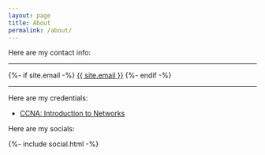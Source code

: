 ```yaml
---
layout: page
title: About
permalink: /about/
---
```


Here are my contact info:

---
{%- if site.email -%}
    <a class="u-email" href="mailto:{{ site.email }}">{{ site.email }}</a>
{%- endif -%}

---

Here are my credentials:
- [CCNA: Introduction to Networks](https://www.credly.com/badges/fb8e33a7-3cdb-4f7d-b5db-96b7a34972d6?source=linked_in_profile)

Here are my socials:

<div class="footer-col footer-col-1">
    {%- include social.html -%}
</div>


